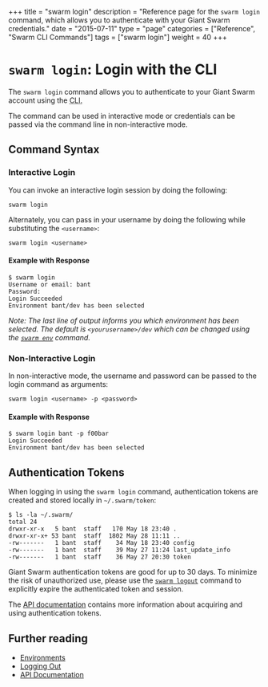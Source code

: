 +++
title = "swarm login"
description = "Reference page for the `swarm login` command, which allows you to authenticate with your Giant Swarm credentials."
date = "2015-07-11"
type = "page"
categories = ["Reference", "Swarm CLI Commands"]
tags = ["swarm login"]
weight = 40
+++

# `swarm login`: Login with the CLI

The `swarm login` command allows you to authenticate to your Giant Swarm account using the <abbr title="command line interface">CLI</appr>.

The command can be used in interactive mode or credentials can be passed via the command line in non-interactive mode.

## Command Syntax

### Interactive Login
You can invoke an interactive login session by doing the following:

```nohighlight
swarm login
```

Alternately, you can pass in your username by doing the following while substituting the `<username>`:

```nohighlight
swarm login <username>
```

#### Example with Response

```nohighlight
$ swarm login
Username or email: bant
Password:
Login Succeeded
Environment bant/dev has been selected
```

*Note: The last line of output informs you which environment has been selected. The default is `<yourusername>/dev` which can be changed using the [`swarm env`](/reference/cli/env/) command.*

### Non-Interactive Login
In non-interactive mode, the username and password can be passed to the login command as arguments:

```nohighlight
swarm login <username> -p <password>
```

#### Example with Response

```nohighlight
$ swarm login bant -p f00bar
Login Succeeded
Environment bant/dev has been selected
```

## Authentication Tokens

When logging in using the `swarm login` command, authentication tokens are created and stored locally in `~/.swarm/token`:

```nohighlight
$ ls -la ~/.swarm/
total 24
drwxr-xr-x   5 bant  staff   170 May 18 23:40 .
drwxr-xr-x+ 53 bant  staff  1802 May 28 11:11 ..
-rw-------   1 bant  staff    34 May 18 23:40 config
-rw-------   1 bant  staff    39 May 27 11:24 last_update_info
-rw-------   1 bant  staff    36 May 27 20:30 token
```

Giant Swarm authentication tokens are good for up to 30 days. To minimize the risk of unauthorized use, please use the [`swarm logout`](/reference/cli/logout/) command to explicitly expire the authenticated token and session.

The [API documentation](/reference/api/#auth) contains more information about acquiring and using authentication tokens.

## Further reading

* [Environments](/reference/cli/env/)
* [Logging Out](/reference/cli/logout/)
* [API Documentation](/reference/api/)
